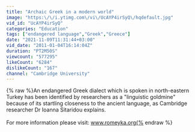 ```yaml
---
title: "Archaic Greek in a modern world"
image: "https:\/\/i.ytimg.com\/vi\/UcAYP4irSyQ\/hqdefault.jpg"
vid_id: "UcAYP4irSyQ"
categories: "Education"
tags: ["endangered language","Greek","Greece"]
date: "2021-11-09T11:31:44+03:00"
vid_date: "2011-01-04T16:14:04Z"
duration: "PT2M50S"
viewcount: "577295"
likeCount: "6284"
dislikeCount: "167"
channel: "Cambridge University"
---
```

{% raw %}An endangered Greek dialect which is spoken in north-eastern Turkey has been identified by researchers as a &quot;linguistic goldmine&quot; because of its startling closeness to the ancient language, as Cambridge researcher Dr Ioanna Sitaridou explains.<br /><br />For more information please visit: www.romeyka.org{% endraw %}
